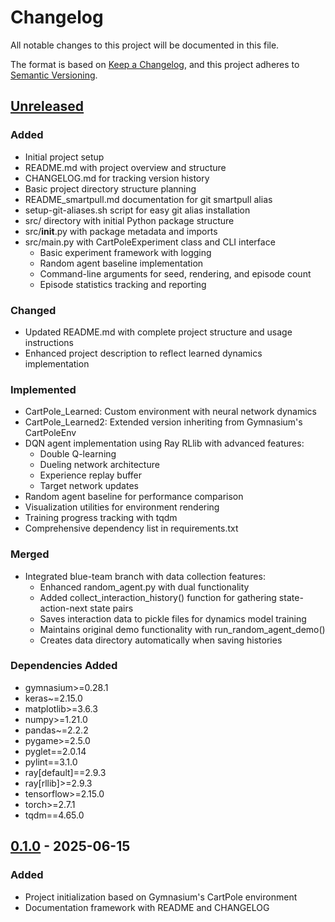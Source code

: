 # Changelog

All notable changes to this project will be documented in this file.

The format is based on [Keep a Changelog](https://keepachangelog.com/en/1.0.0/),
and this project adheres to [Semantic Versioning](https://semver.org/spec/v2.0.0.html).

## [Unreleased]

### Added
- Initial project setup
- README.md with project overview and structure
- CHANGELOG.md for tracking version history
- Basic project directory structure planning
- README_smartpull.md documentation for git smartpull alias
- setup-git-aliases.sh script for easy git alias installation
- src/ directory with initial Python package structure
- src/__init__.py with package metadata and imports
- src/main.py with CartPoleExperiment class and CLI interface
  - Basic experiment framework with logging
  - Random agent baseline implementation
  - Command-line arguments for seed, rendering, and episode count
  - Episode statistics tracking and reporting

### Changed
- Updated README.md with complete project structure and usage instructions
- Enhanced project description to reflect learned dynamics implementation

### Implemented
- CartPole_Learned: Custom environment with neural network dynamics
- CartPole_Learned2: Extended version inheriting from Gymnasium's CartPoleEnv
- DQN agent implementation using Ray RLlib with advanced features:
  - Double Q-learning
  - Dueling network architecture
  - Experience replay buffer
  - Target network updates
- Random agent baseline for performance comparison
- Visualization utilities for environment rendering
- Training progress tracking with tqdm
- Comprehensive dependency list in requirements.txt

### Merged
- Integrated blue-team branch with data collection features:
  - Enhanced random_agent.py with dual functionality
  - Added collect_interaction_history() function for gathering state-action-next state pairs
  - Saves interaction data to pickle files for dynamics model training
  - Maintains original demo functionality with run_random_agent_demo()
  - Creates data directory automatically when saving histories

### Dependencies Added
- gymnasium>=0.28.1
- keras~=2.15.0
- matplotlib>=3.6.3
- numpy>=1.21.0
- pandas~=2.2.2
- pygame>=2.5.0
- pyglet==2.0.14
- pylint==3.1.0
- ray[default]==2.9.3
- ray[rllib]>=2.9.3
- tensorflow>=2.15.0
- torch>=2.7.1
- tqdm==4.65.0

## [0.1.0] - 2025-06-15

### Added
- Project initialization based on Gymnasium's CartPole environment
- Documentation framework with README and CHANGELOG

[Unreleased]: https://github.com/yourusername/rl_with_nima/compare/v0.1.0...HEAD
[0.1.0]: https://github.com/yourusername/rl_with_nima/releases/tag/v0.1.0